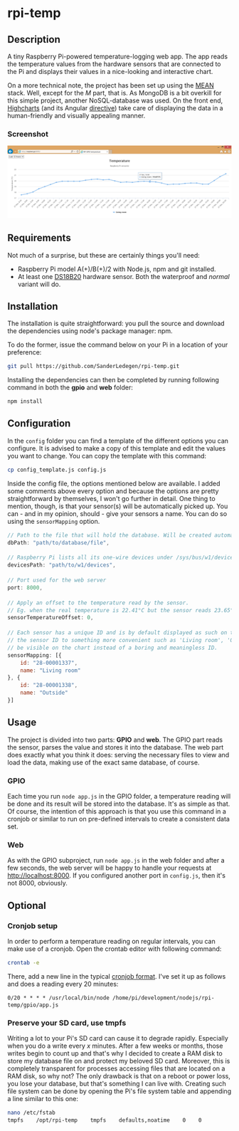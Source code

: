 # rpi-temp
## Description
A tiny Raspberry Pi-powered temperature-logging web app. The app reads the temperature values from the hardware sensors that are connected to the Pi and displays their values in a nice-looking and interactive chart.

On a more technical note, the project has been set up using the [MEAN](http://mean.io/ "MongoDB, Express.js, Angular.js, and Node.js") stack. Well, except for the _M_ part, that is. As MongoDB is a bit overkill for this simple project, another NoSQL-database was used. On the front end, [Highcharts](http://www.highcharts.com/ "Highcharts") (and its Angular [directive](https://github.com/pablojim/highcharts-ng "highcharts-ng")) take care of displaying the data in a human-friendly and visually appealing manner.

### Screenshot
![rpi-temp screenshot](https://raw.githubusercontent.com/SanderLedegen/rpi-temp/master/rpi-temp-screenshot.png)

## Requirements
Not much of a surprise, but these are certainly things you'll need:
* Raspberry Pi model A(+)/B(+)/2 with Node.js, npm and git installed.
* At least one [DS18B20](https://www.adafruit.com/products/374) hardware sensor. Both the waterproof and _normal_ variant will do.

## Installation
The installation is quite straightforward: you pull the source and download the dependencies using node's package manager: npm.

To do the former, issue the command below on your Pi in a location of your preference:
```sh
git pull https://github.com/SanderLedegen/rpi-temp.git
```

Installing the dependencies can then be completed by running following command in both the **gpio** and **web** folder:
```sh
npm install
```

## Configuration
In the `config` folder you can find a template of the different options you can configure. It is advised to make a copy of this template and edit the values you want to change. You can copy the template with this command:

```sh
cp config_template.js config.js
```

Inside the config file, the options mentioned below are available. I added some comments above every option and because the options are pretty straightforward by themselves, I won't go further in detail. One thing to mention, though, is that your sensor(s) will be automatically picked up. You can - and in my opinion, should - give your sensors a name. You can do so using the `sensorMapping` option.

```javascript
// Path to the file that will hold the database. Will be created automatically if it doesn't exist and can have any extension.
dbPath: "path/to/database/file",

// Raspberry Pi lists all its one-wire devices under /sys/bus/w1/devices/. Only specify when an override if necessary.
devicesPath: "path/to/w1/devices",

// Port used for the web server
port: 8000,

// Apply an offset to the temperature read by the sensor.
// Eg. when the real temperature is 22.41°C but the sensor reads 23.65°C, the offset would be -1.24.
sensorTemperatureOffset: 0,

// Each sensor has a unique ID and is by default displayed as such on the chart. Using this option, you can map
// the sensor ID to something more convenient such as 'Living room', 'Outside' etc. This name will then
// be visible on the chart instead of a boring and meaningless ID.
sensorMapping: [{
	id: "28-00001337",
	name: "Living room"
}, {
	id: "28-00001338",
	name: "Outside"
}]
```

## Usage
The project is divided into two parts: **GPIO** and **web**. The GPIO part reads the sensor, parses the value and stores it into the database. The web part does exactly what you think it does: serving the necessary files to view and load the data, making use of the exact same database, of course.

### GPIO
Each time you run `node app.js` in the GPIO folder, a temperature reading will be done and its result will be stored into the database. It's as simple as that. Of course, the intention of this approach is that you use this command in a cronjob or similar to run on pre-defined intervals to create a consistent data set.

### Web
As with the GPIO subproject, run `node app.js` in the web folder and after a few seconds, the web server will be happy to handle your requests at [http://localhost:8000](http://localhost:8000). If you configured another port in `config.js`, then it's not 8000, obviously.

## Optional

### Cronjob setup
In order to perform a temperature reading on regular intervals, you can make use of a cronjob. Open the crontab editor with following command:

```sh
crontab -e
```

There, add a new line in the typical [cronjob format](https://www.raspberrypi.org/documentation/linux/usage/cron.md). I've set it up as follows and does a reading every 20 minutes:
```
0/20 * * * * /usr/local/bin/node /home/pi/development/nodejs/rpi-temp/gpio/app.js
```

### Preserve your SD card, use tmpfs
Writing a lot to your Pi's SD card can cause it to degrade rapidly. Especially when you do a write every _x_ minutes. After a few weeks or months, those writes begin to count up and that's why I decided to create a RAM disk to store my database file on and protect my beloved SD card. Moreover, this is completely transparent for processes accessing files that are located on a RAM disk, so why not? The only drawback is that on a reboot or power loss, you lose your database, but that's something I can live with. Creating such file system can be done by opening the Pi's file system table and appending a line similar to this one:
```sh
nano /etc/fstab
tmpfs    /opt/rpi-temp    tmpfs    defaults,noatime    0    0
```